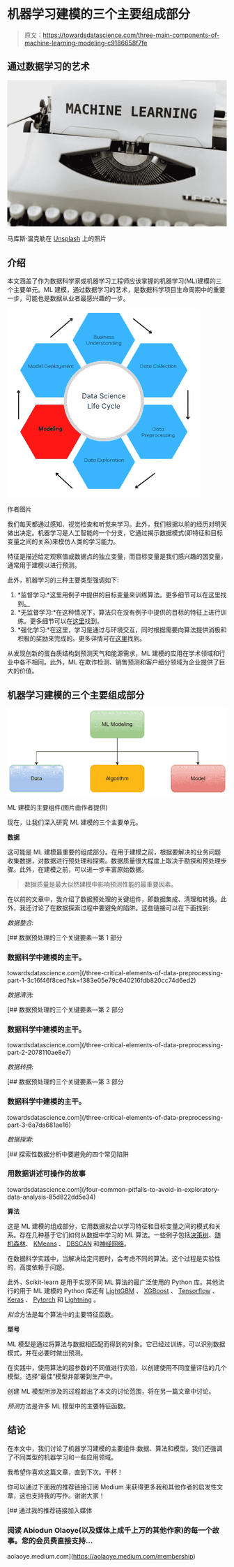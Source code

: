# 机器学习建模的三个主要组成部分

> 原文：<https://towardsdatascience.com/three-main-components-of-machine-learning-modeling-c9186658f7fe>

## 通过数据学习的艺术

![](img/9cae5dbac6b9ac458340278e269bc87c.png)

马库斯·温克勒在 [Unsplash](https://unsplash.com?utm_source=medium&utm_medium=referral) 上的照片

## 介绍

本文涵盖了作为数据科学家或机器学习工程师应该掌握的机器学习(ML)建模的三个主要单元。ML 建模，通过数据学习的艺术，是数据科学项目生命周期中的重要一步，可能也是数据从业者最感兴趣的一步。

![](img/87263c82731abc6f44fa2e3675e1f78f.png)

作者图片

我们每天都通过感知、视觉检查和听觉来学习。此外，我们根据以前的经历对明天做出决定。机器学习是人工智能的一个分支，它通过揭示数据模式(即特征和目标变量之间的关系)来模仿人类的学习能力。

特征是描述给定观察值或数据点的独立变量，而目标变量是我们感兴趣的因变量，通常用于建模以进行预测。

此外，机器学习的三种主要类型强调如下:

1.  *监督学习:*这里用例子中提供的目标变量来训练算法。更多细节可以在这里找到[。](https://www.ibm.com/cloud/learn/supervised-learning#:~:text=Supervised%20learning%2C%20also%20known%20as,data%20or%20predict%20outcomes%20accurately.)
2.  *无监督学习:*在这种情况下，算法只在没有例子中提供的目标的特征上进行训练。更多细节可以在[这里](https://www.ibm.com/cloud/learn/unsupervised-learning#:~:text=Unsupervised%20learning%2C%20also%20known%20as,the%20need%20for%20human%20intervention.)找到。
3.  *强化学习:*在这里，学习是通过与环境交互，同时根据需要向算法提供消极和积极的奖励来完成的。更多详情可在[这里](https://developer.ibm.com/learningpaths/get-started-automated-ai-for-decision-making-api/what-is-automated-ai-for-decision-making/)找到。

从发现创新的蛋白质结构到预测天气和能源需求，ML 建模的应用在学术领域和行业中各不相同。此外，ML 在欺诈检测、销售预测和客户细分领域为企业提供了巨大的价值。

## 机器学习建模的三个主要组成部分

![](img/16f2db8c7063249d9bbafbb830fb01d5.png)

ML 建模的主要组件(图片由作者提供)

现在，让我们深入研究 ML 建模的三个主要单元。

**数据**

这可能是 ML 建模最重要的组成部分。在用于建模之前，根据要解决的业务问题收集数据，对数据进行预处理和探索。数据质量很大程度上取决于勘探和预处理步骤。此外，在建模之前，可以进一步丰富原始数据。

> 数据质量是最大似然建模中影响预测性能的最重要因素。

在以前的文章中，我介绍了数据预处理的关键组件，即数据集成、清理和转换。此外，我还讨论了在数据探索过程中要避免的陷阱。这些链接可以在下面找到:

*数据整合:*

[](/three-critical-elements-of-data-preprocessing-part-1-3c16f46f8ced?sk=f383e05e79c640216fdb820cc74d6ed2) [## 数据预处理的三个关键要素—第 1 部分

### 数据科学中建模的主干。

towardsdatascience.com](/three-critical-elements-of-data-preprocessing-part-1-3c16f46f8ced?sk=f383e05e79c640216fdb820cc74d6ed2) 

*数据清洗:*

[](/three-critical-elements-of-data-preprocessing-part-2-2078110ae8e7) [## 数据预处理的三个关键要素—第 2 部分

### 数据科学中建模的主干。

towardsdatascience.com](/three-critical-elements-of-data-preprocessing-part-2-2078110ae8e7) 

*数据转换:*

[](/three-critical-elements-of-data-preprocessing-part-3-6a7da681ae16) [## 数据预处理的三个关键要素—第 3 部分

### 数据科学中建模的主干。

towardsdatascience.com](/three-critical-elements-of-data-preprocessing-part-3-6a7da681ae16) 

*数据探索:*

[](/four-common-pitfalls-to-avoid-in-exploratory-data-analysis-85d822dd5e34) [## 探索性数据分析中要避免的四个常见陷阱

### 用数据讲述可操作的故事

towardsdatascience.com](/four-common-pitfalls-to-avoid-in-exploratory-data-analysis-85d822dd5e34) 

**算法**

这是 ML 建模的组成部分，它用数据拟合以学习特征和目标变量之间的模式和关系。存在几种基于它们如何从数据中学习的 ML 算法。一些例子包括[决策树](https://www.ibm.com/topics/decision-trees)、[随机森林](https://www.ibm.com/cloud/learn/random-forest)、 [KMeans](https://www.ibm.com/docs/en/db2-warehouse?topic=procedures-k-means-clustering) 、 [DBSCAN](https://scikit-learn.org/stable/modules/clustering.html#dbscan) 和[神经网络](https://www.ibm.com/cloud/learn/neural-networks)。

在数据科学实践中，当解决给定问题时，会考虑不同的算法。这个过程是实验性的，高度依赖于问题。

此外，Scikit-learn 是用于实现不同 ML 算法的最广泛使用的 Python 库。其他流行的用于 ML 建模的 Python 库还有 [LightGBM](https://lightgbm.readthedocs.io/en/v3.3.2/) 、 [XGBoost](https://xgboost.readthedocs.io/en/stable/) 、 [Tensorflow](https://www.tensorflow.org/) 、 [Keras](https://keras.io/) 、 [Pytorch](https://pytorch.org/) 和 [Lightning](https://www.pytorchlightning.ai/) 。

*拟合*方法是每个算法中的主要特征函数。

**型号**

ML 模型是通过将算法与数据相匹配而得到的对象。它已经过训练，可以识别数据模式，并在必要时做出预测。

在实践中，使用算法的超参数的不同值进行实验，以创建使用不同度量评估的几个模型。选择“最佳”模型并部署到生产中。

创建 ML 模型所涉及的过程超出了本文的讨论范围，将在另一篇文章中讨论。

*预测*方法是许多 ML 模型中的主要特征函数。

## 结论

在本文中，我们讨论了机器学习建模的主要组件:数据、算法和模型。我们还强调了不同类型的机器学习和一些应用领域。

我希望你喜欢这篇文章，直到下次。干杯！

你可以通过下面我的推荐链接订阅 Medium 来获得更多我和其他作者的启发性文章，这也支持我的写作。谢谢大家！

[](https://aolaoye.medium.com/membership) [## 通过我的推荐链接加入媒体

### 阅读 Abiodun Olaoye(以及媒体上成千上万的其他作家)的每一个故事。您的会员费直接支持…

aolaoye.medium.com](https://aolaoye.medium.com/membership)